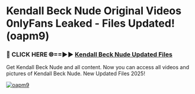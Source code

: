 # Kendall Beck Nude Original Videos 0nlyFans Leaked - Files Updated! (oapm9)

<h3>🔴 CLICK HERE 🌐==►► <a href="https://tinyurl.com/4mcuefdz" rel="nofollow">Kendall Beck Nude Updated Files</a></h3>

Get Kendall Beck Nude and all content. Now you can access all videos and pictures of Kendall Beck Nude. New Updated Files 2025!

[![oapm9](https://i.imgur.com/StAQSOY.gif)](https://tinyurl.com/4mcuefdz)
